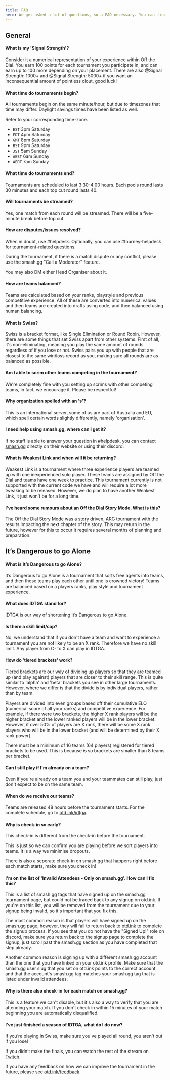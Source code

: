 ```yaml
---
title: FAQ
hero: We get asked a lot of questions, so a FAQ necessary. You can find everything here from "What time do tournaments begin?" to "What is Weakest Link?".
---
```


## General
#### What is my 'Signal Strength'?
Consider it a numerical representation of your experience within Off the Dial. You earn 100 points for each tournament you participate in, and can earn up to 100 more depending on your placement. There are also <Mention>@Signal Strength: 1000+</Mention> and <Mention>@Signal Strength: 5000+</Mention> if you want an inconsequential amount of pointless clout, good luck!

#### What time do tournaments begin?

All tournaments begin on the same minute/hour, but due to timezones that time may differ. Daylight savings times have been listed as well.

Refer to your corresponding time-zone.

- `EST` 3pm Saturday
- `EDT` 4pm Saturday
- `GMT` 8pm Saturday
- `BST` 9pm Saturday
- `JST` 5am Sunday
- `AEST` 6am Sunday
- `AEDT` 7am Sunday

#### What time do tournaments end?
Tournaments are scheduled to last 3:30-4:00 hours.
Each pools round lasts 30 minutes and each top cut round lasts 40.

#### Will tournaments be streamed?
Yes, one match from each round will be streamed. There will be a five-minute break before top cut.

#### How are disputes/issues resolved?
When in doubt, use <Mention>#helpdesk</Mention>. Optionally, you can use <Mention>#tourney-helpdesk</Mention> for tournament-related questions.

During the tournament, if there is a match dispute or any conflict, please use the smash.gg "Call a Moderator" feature.

You may also DM either Head Organiser about it.

#### How are teams balanced?
Teams are calculated based on your ranks, playstyle and previous competitive experience. All of these are converted into numerical values and then teams are created into drafts using code, and then balanced using human balancing.

#### What is Swiss?
Swiss is a bracket format, like Single Elimination or Round Robin. However, there are some things that set Swiss apart from other systems. First of all, it's non-eliminating, meaning you play the same amount of rounds regardless of if you lose or not. Swiss pairs you up with people that are closest to the same win/loss record as you, making sure all rounds are as balanced as possible.

#### Am I able to scrim other teams competing in the tournament?
We're completely fine with you setting up scrims with other competing teams, in fact, we encourage it. Please be respectful!

#### Why organization spelled with an 's'?
This is an international server, some of us are part of Australia and EU, which spell certain words slightly differently, namely 'organisation'.

#### I need help using smash.gg, where can I get it?
If no staff is able to answer your question in <Mention>#helpdesk</Mention>, you can contact [smash.gg](https://help.smash.gg/) directly on their website or using their discord.

#### What is Weakest Link and when will it be returning?
Weakest Link is a tournament where three experience players are teamed up with one inexperienced solo player. These teams are assigned by Off the Dial and teams have one week to practice. This tournament currently is not supported with the current code we have and will require a lot more tweaking to be released. However, we do plan to have another Weakest Link, it just won't be for a long time.

#### I've heard some rumours about an Off the Dial Story Mode. What is this?
The Off the Dial Story Mode was a story driven, ARG tournament with the results impacting the next chapter of the story. This may return in the future, however for this to occur it requires several months of planning and preparation.

## It’s Dangerous to go Alone
#### What is It’s Dangerous to go Alone?
It’s Dangerous to go Alone is a tournament that sorts free agents into teams, and then those teams play each other until one is crowned victory! Teams are balanced based on a players ranks, play style and tournament experience.

#### What does IDTGA stand for?
IDTGA is our way of shortening It’s Dangerous to go Alone.

#### Is there a skill limit/cap?
No, we understand that if you don't have a team and want to experience a tournament you are not likely to be an X rank. Therefore we have no skill limit. Any player from C- to X can play in IDTGA.

#### How do 'tiered brackets' work?
Tiered brackets are our way of dividing up players so that they are teamed up (and play against) players that are closer to their skill range. This is quite similar to 'alpha' and 'beta' brackets you see in other large tournaments. However, where we differ is that the divide is by individual players, rather than by team. 

Players are divided into even groups based off their cumulative ELO (numerical score of all your ranks) and competitive experience. For example, if there were two brackets, the higher X rank players will be the higher bracket and the lower ranked players will be in the lower bracket. However, if over 50% of players are X rank, there will be some X rank players who will be in the lower bracket (and will be determined by their X rank power).

There must be a minimum of 16 teams (64 players) registered for tiered brackets to be used. This is because is so brackets are smaller than 8 teams per bracket.

#### Can I still play if I'm already on a team?
Even if you're already on a team you and your teammates can still play, just don't expect to be on the same team.

#### When do we receive our teams?
Teams are released 48 hours before the tournament starts. For the complete schedule, go to [otd.ink/idtga](https://otd.ink/idtga).

#### Why is check-in so early?
This check-in is different from the check-in before the tournament.

This is just so we can confirm you are playing before we sort players into teams. It is a way we minimise dropouts.

There is also a seperate check-in on smash.gg that happens right before each match starts, make sure you check in!

#### I'm on the list of 'Invalid Attendees - Only on smash.gg'. How can I fix this?

This is a list of smash.gg tags that have signed up on the smash.gg tournament page, but could not be traced back to any signup on otd.ink. If you're on this list, you will be removed from the tournament due to your signup being invalid, so it's important that you fix this.

The most common reason is that players will have signed up on the smash.gg page, however, they will fail to return back to [otd.ink](https://otd.ink) to complete the signup process. If you see that you do not have the "Signed Up!" role on discord, make sure you return back to the signup page to complete the signup, just scroll past the smash.gg section as you have completed that step already.

Another common reason is signing up with a different smash.gg account than the one that you have linked on your otd.ink profile. Make sure that the smash.gg user slug that you set on otd.ink points to the correct account, and that the account's smash.gg tag matches your smash.gg tag that is listed under invalid attendees.

#### Why is there also check-in for each match on smash.gg?

This is a feature we can't disable, but it's also a way to verify that you are attending your match. If you don't check in within 15 minutes of your match beginning you are automatically disqualified.

#### I’ve just finished a season of IDTGA, what do I do now?
If you’re playing in Swiss, make sure you've played all round, you aren't out if you lose!

If you didn’t make the finals, you can watch the rest of the stream on [Twitch](https://twitch.tv/offthedial).

If you have any feedback on how we can improve the tournament in the future, please see [otd.ink/feedback](https://otd.ink/feedback).
